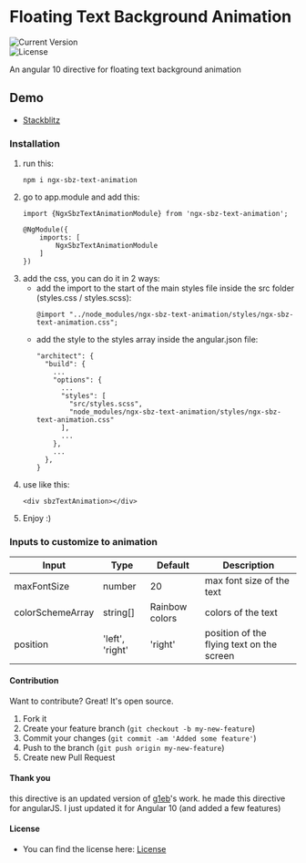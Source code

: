 # Floating Text Background Animation

![Current Version](https://img.shields.io/badge/Current%20Version-1.0-brightgreen>)   
 ![License](https://img.shields.io/badge/License-GNU%20General%20Public%20License%20v3.0-blue)

An angular 10 directive for floating text background animation

## Demo
* [Stackblitz]
 
### Installation
1. run this:
   ```shell
   npm i ngx-sbz-text-animation
   ```
2. go to app.module and add this:
   ```shell
   import {NgxSbzTextAnimationModule} from 'ngx-sbz-text-animation';
   
   @NgModule({
       imports: [
           NgxSbzTextAnimationModule
       ]
   })
   ```
3. add the css, you can do it in 2 ways:
    * add the import to the start of the main styles file inside the src folder (styles.css / styles.scss):
       ```shell
       @import "../node_modules/ngx-sbz-text-animation/styles/ngx-sbz-text-animation.css";
       ```
    * add the style to the styles array inside the angular.json file:
      ```shell
      "architect": {
        "build": {
          ...
          "options": {
            ...
            "styles": [
              "src/styles.scss",
              "node_modules/ngx-sbz-text-animation/styles/ngx-sbz-text-animation.css"
            ],
            ...
          },
          ...
        },
      }
      ```
4. use like this:
   ```shell
   <div sbzTextAnimation></div>
   ```
5. Enjoy :)

### Inputs to customize to animation

| Input            | Type              | Default        | Description                               |
| ---------------- | ------------------| -------------- | ----------------------------------------- |
| maxFontSize      | number            | 20             | max font size of the text                 |
| colorSchemeArray | string[]          | Rainbow colors | colors of the text                        |
| position         | 'left', 'right'  | 'right'        | position of the flying text on the screen |

#### Contribution
Want to contribute? Great!
It's open source.
1. Fork it
2. Create your feature branch (`git checkout -b my-new-feature`)
3. Commit your changes (`git commit -am 'Added some feature'`)
4. Push to the branch (`git push origin my-new-feature`)
5. Create new Pull Request

#### Thank you
this directive is an updated version of [g1eb]'s work.
he made this directive for angularJS.
I just updated it for Angular 10 (and added a few features)

#### License
* You can find the license here: [License]


[//]: # (
These are reference links used in the body of this note and get stripped out when the markdown processor does its job.
There is no need to format nicely because it shouldn't be seen. Thanks SO - http://stackoverflow.com/questions/4823468/store-comments-in-markdown-syntax)

   [Stackblitz]: <https://stackblitz.com/edit/ngx-sbz-text-animation?file=src/app/app.component.html>
   [g1eb]: <https://github.com/g1eb/angular-text-animation>
   [License]: <https://github.com/blakazulu/Ngx-Sbz-Text-Animation/blob/main/LICENSE>
